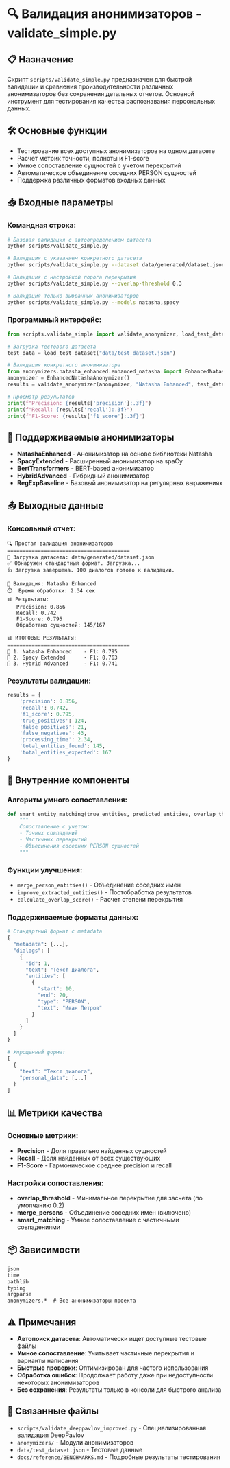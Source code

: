 # 🔍 Валидация анонимизаторов - validate_simple.py

## 📋 Назначение

Скрипт `scripts/validate_simple.py` предназначен для быстрой валидации и сравнения производительности различных анонимизаторов без сохранения детальных отчетов. Основной инструмент для тестирования качества распознавания персональных данных.

## 🛠️ Основные функции

- Тестирование всех доступных анонимизаторов на одном датасете
- Расчет метрик точности, полноты и F1-score
- Умное сопоставление сущностей с учетом перекрытий
- Автоматическое объединение соседних PERSON сущностей
- Поддержка различных форматов входных данных

## 📥 Входные параметры

### Командная строка:
```bash
# Базовая валидация с автоопределением датасета
python scripts/validate_simple.py

# Валидация с указанием конкретного датасета
python scripts/validate_simple.py --dataset data/generated/dataset.json

# Валидация с настройкой порога перекрытия
python scripts/validate_simple.py --overlap-threshold 0.3

# Валидация только выбранных анонимизаторов
python scripts/validate_simple.py --models natasha,spacy
```

### Программный интерфейс:
```python
from scripts.validate_simple import validate_anonymizer, load_test_dataset

# Загрузка тестового датасета
test_data = load_test_dataset("data/test_dataset.json")

# Валидация конкретного анонимизатора
from anonymizers.natasha_enhanced.enhanced_natasha import EnhancedNatashaAnonymizer
anonymizer = EnhancedNatashaAnonymizer()
results = validate_anonymizer(anonymizer, "Natasha Enhanced", test_data)

# Просмотр результатов
print(f"Precision: {results['precision']:.3f}")
print(f"Recall: {results['recall']:.3f}")
print(f"F1-Score: {results['f1_score']:.3f}")
```

## 🎯 Поддерживаемые анонимизаторы

- **NatashaEnhanced** - Анонимизатор на основе библиотеки Natasha
- **SpacyExtended** - Расширенный анонимизатор на spaCy
- **BertTransformers** - BERT-based анонимизатор
- **HybridAdvanced** - Гибридный анонимизатор
- **RegExpBaseline** - Базовый анонимизатор на регулярных выражениях

## 📤 Выходные данные

### Консольный отчет:
```
🔍 Простая валидация анонимизаторов
========================================
📂 Загрузка датасета: data/generated/dataset.json
✅ Обнаружен стандартный формат. Загрузка...
👍 Загрузка завершена. 100 диалогов готово к валидации.

🧠 Валидация: Natasha Enhanced
⏱️  Время обработки: 2.34 сек
📊 Результаты:
   Precision: 0.856
   Recall: 0.742
   F1-Score: 0.795
   Обработано сущностей: 145/167

📊 ИТОГОВЫЕ РЕЗУЛЬТАТЫ:
========================================
🥇 1. Natasha Enhanced    - F1: 0.795
🥈 2. Spacy Extended      - F1: 0.763
🥉 3. Hybrid Advanced     - F1: 0.741
```

### Результаты валидации:
```python
results = {
    'precision': 0.856,
    'recall': 0.742,
    'f1_score': 0.795,
    'true_positives': 124,
    'false_positives': 21,
    'false_negatives': 43,
    'processing_time': 2.34,
    'total_entities_found': 145,
    'total_entities_expected': 167
}
```

## 🔧 Внутренние компоненты

### Алгоритм умного сопоставления:
```python
def smart_entity_matching(true_entities, predicted_entities, overlap_threshold=0.2):
    """
    Сопоставление с учетом:
    - Точных совпадений
    - Частичных перекрытий
    - Объединения соседних PERSON сущностей
    """
```

### Функции улучшения:
- `merge_person_entities()` - Объединение соседних имен
- `improve_extracted_entities()` - Постобработка результатов
- `calculate_overlap_score()` - Расчет степени перекрытия

### Поддерживаемые форматы данных:
```python
# Стандартный формат с metadata
{
  "metadata": {...},
  "dialogs": [
    {
      "id": 1,
      "text": "Текст диалога",
      "entities": [
        {
          "start": 10,
          "end": 20,
          "type": "PERSON",
          "text": "Иван Петров"
        }
      ]
    }
  ]
}

# Упрощенный формат
[
  {
    "text": "Текст диалога",
    "personal_data": [...]
  }
]
```

## 📊 Метрики качества

### Основные метрики:
- **Precision** - Доля правильно найденных сущностей
- **Recall** - Доля найденных от всех существующих
- **F1-Score** - Гармоническое среднее precision и recall

### Настройки сопоставления:
- **overlap_threshold** - Минимальное перекрытие для засчета (по умолчанию 0.2)
- **merge_persons** - Объединение соседних имен (включено)
- **smart_matching** - Умное сопоставление с частичными совпадениями

## 📦 Зависимости

```txt
json
time
pathlib
typing
argparse
anonymizers.*  # Все анонимизаторы проекта
```

## ⚠️ Примечания

- **Автопоиск датасета**: Автоматически ищет доступные тестовые файлы
- **Умное сопоставление**: Учитывает частичные перекрытия и варианты написания
- **Быстрые проверки**: Оптимизирован для частого использования
- **Обработка ошибок**: Продолжает работу даже при недоступности некоторых анонимизаторов
- **Без сохранения**: Результаты только в консоли для быстрого анализа

## 🔗 Связанные файлы

- `scripts/validate_deeppavlov_improved.py` - Специализированная валидация DeepPavlov
- `anonymizers/` - Модули анонимизаторов
- `data/test_dataset.json` - Тестовые данные
- `docs/reference/BENCHMARKS.md` - Подробные результаты тестирования 